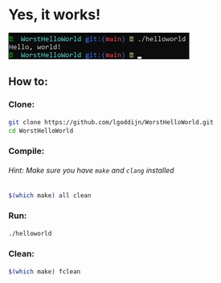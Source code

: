 # Yes, it works!

![Screenshot](./screenshot.png)

## How to:
### Clone:
```sh
git clone https://github.com/lgoddijn/WorstHelloWorld.git
cd WorstHelloWorld
```

### Compile:

###### Hint: Make sure you have `make` and `clang` installed
```sh
$(which make) all clean
```

### Run:
```sh
./helloworld
```

### Clean:
```sh
$(which make) fclean
```

